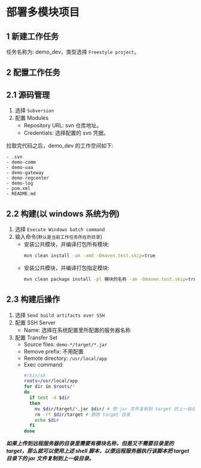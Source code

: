 # 部署多模块项目

## 1 新建工作任务

任务名称为: demo_dev，类型选择 ```Freestyle project```。

## 2 配置工作任务

## 2.1 源码管理
1. 选择 ```Subversion```
2. 配置 Modules
   - Repository URL:  svn 仓库地址。
   - Credentials: 选择配置的 svn 凭据。

拉取完代码之后，demo_dev 的工作空间如下:

```
- .svn
- demo-comm
- demo-uaa
- demo-gateway
- demo-regcenter
- demo-log
- pom.xml
- README.md
```

## 2.2 构建(以 windows 系统为例)
1. 选择 ```Execute Windows batch command```
2. 输入命令(```默认是当前工作任务所在的目录```)
   - 安装公共模块，并编译打包所有模块:
      ```bash
      mvn clean install -am -amd -Dmaven.test.skip=true
      ```
   - 安装公共模块，并编译打包指定模块:
      ```bash
      mvn clean package install -pl 模块的名称 -am -Dmaven.test.skip=true
      ```

## 2.3 构建后操作

1. 选择 ```Send build artifacts over SSH```
2. 配置 SSH Server
   - Name: 选择在系统配置里所配置的服务器名称
3. 配置 Transfer Set
   - Source files: ```demo-*/target/*.jar```
   - Remove prefix: 不用配置
   - Remote directory: ```/usr/local/app```
   - Exec command:
      ```bash
      #/bin/sh
      roots=/usr/local/app
      for dir in $roots/*
      do
        if test -d $dir
        then
          mv $dir/target/*.jar $dir/ # 把 jar 文件复制到 target 的上一级目录
          rm -rf $dir/target # 删除 target 目录
          echo $dir          
        fi
      done
      ```
      
***如果上传到远程服务器的目录里需要有模块名称，但是又不需要目录里的 target，那么就可以使用上述 shell 脚本，以便远程服务器执行该脚本把 target 目录下的 jar 文件复制到上一级目录。***
